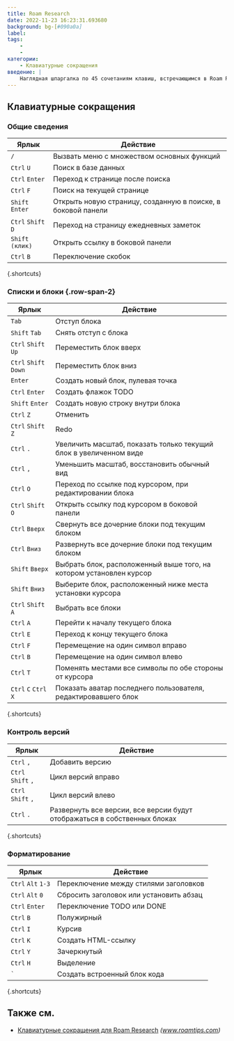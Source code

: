 ```yaml
---
title: Roam Research
date: 2022-11-23 16:23:31.693680
background: bg-[#090a0a]
label:
tags:
    -
    -
категории:
    - Клавиатурные сокращения
введение: |
    Наглядная шпаргалка по 45 сочетаниям клавиш, встречающимся в Roam Research
---
```




Клавиатурные сокращения
------------------



### Общие сведения

Ярлык | Действие
---|---
`/` | Вызвать меню с множеством основных функций
`Ctrl` `U` | Поиск в базе данных
`Ctrl` `Enter` | Переход к странице после поиска
`Ctrl` `F` | Поиск на текущей странице
`Shift` `Enter` | Открыть новую страницу, созданную в поиске, в боковой панели
`Ctrl` `Shift` `D` | Переход на страницу ежедневных заметок
`Shift` `(клик)` | Открыть ссылку в боковой панели
`Ctrl` `B` | Переключение скобок
{.shortcuts}


### Списки и блоки {.row-span-2}

Ярлык | Действие
---|---
`Tab` | Отступ блока
`Shift` `Tab` | Снять отступ с блока
`Ctrl` `Shift` `Up` | Переместить блок вверх
`Ctrl` `Shift` `Down` | Переместить блок вниз
`Enter` | Создать новый блок, пулевая точка
`Ctrl` `Enter` | Создать флажок TODO
`Shift` `Enter` | Создать новую строку внутри блока
`Ctrl` `Z` | Отменить
`Ctrl` `Shift` `Z` | Redo
`Ctrl` `.` | Увеличить масштаб, показать только текущий блок в увеличенном виде
`Ctrl` `,` | Уменьшить масштаб, восстановить обычный вид
`Ctrl` `O` | Переход по ссылке под курсором, при редактировании блока
`Ctrl` `Shift` `O` | Открыть ссылку под курсором в боковой панели
`Ctrl` `Вверх` | Свернуть все дочерние блоки под текущим блоком
`Ctrl` `Вниз` | Развернуть все дочерние блоки под текущим блоком
`Shift` `Вверх` | Выбрать блок, расположенный выше того, на котором установлен курсор
`Shift` `Вниз` | Выберите блок, расположенный ниже места установки курсора
`Ctrl` `Shift` `A` | Выбрать все блоки
`Ctrl` `A` | Перейти к началу текущего блока
`Ctrl` `E` | Переход к концу текущего блока
`Ctrl` `F` | Перемещение на один символ вправо
`Ctrl` `B` | Перемещение на один символ влево
`Ctrl` `T` | Поменять местами все символы по обе стороны от курсора
`Ctrl` `C` `Ctrl` `X` | Показать аватар последнего пользователя, редактировавшего блок
{.shortcuts}


### Контроль версий

Ярлык | Действие
---|---
`Ctrl` `,` | Добавить версию
`Ctrl` `Shift` `,` | Цикл версий вправо
`Ctrl` `Shift` `,` | Цикл версий влево
`Ctrl` `.` | Развернуть все версии, все версии будут отображаться в собственных блоках
{.shortcuts}


### Форматирование

Ярлык | Действие
---|---
`Ctrl` `Alt` `1-3` | Переключение между стилями заголовков
`Ctrl` `Alt` `0` | Сбросить заголовок или установить абзац
`Ctrl` `Enter` | Переключение TODO или DONE
`Ctrl` `B` | Полужирный
`Ctrl` `I` | Курсив
`Ctrl` `K` | Создать HTML-ссылку
`Ctrl` `Y` | Зачеркнутый
`Ctrl` `H` | Выделение
<code>\`</code> | Создать встроенный блок кода
{.shortcuts}




Также см.
--------
- [Клавиатурные сокращения для Roam Research](https://www.roamtips.com/home/the-complete-list-of-roam-research-keyboard-shortcuts) _(www.roamtips.com)_
